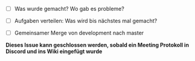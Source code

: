 - [ ] Was wurde gemacht? Wo gab es probleme?
- [ ] Aufgaben verteilen: Was wird bis nächstes mal gemacht?
- [ ] Gemeinsamer Merge von development nach master


**Dieses Issue kann geschlossen werden, sobald ein Meeting Protokoll in Discord und ins Wiki eingefügt wurde**
